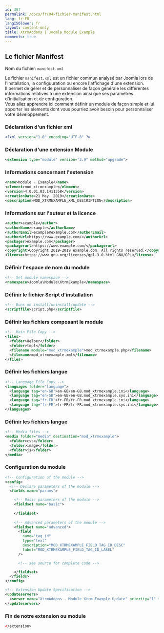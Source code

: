 ```yaml
---
id: 307
permalink: /docs/fr/04-fichier-manifest.html
lang: fr-FR
langISOlower: fr
layout: content-only
title: XtrmAddons | Joomla Module Example
comments: true
---
```


## Le fichier Manifest

<p>
  Nom du fichier: <code>manifest.xml</code>
</p>

<p class="text-justify">
  Le fichier <code>manifest.xml</code> est un fichier commun analysé par Joomla lors de l'installation, la configuuration ou encore l'affichage d'une extension.<br />
  Il permet de gérer et de personnaliser de façon générale les différentes informations relatives à une extension ainsi que ses paramètres d'initialisation et de configuration.<br />
  Vous allez apprendre ici comment définir un module de façon simple et lui apporter les elements dont vous pourriez avoir besoin pour personnaliser votre développement.
</p>

### Déclaration d'un fichier xml

```xml
<?xml version="1.0" encoding="UTF-8" ?>
```

### Déclaration d'une extension Module

```xml
<extension type="module" version="3.9" method="upgrade">
```

### Informations concernant l'extension

```xml
<name>Module ☆ Example</name>
<element>mod_xtrmexample</element>
<version>4.0.01.03.1411358</version>
<creationDate>21 May. 2019</creationDate>
<description>MOD_XTRMEXAMPLE_XML_DESCRIPTION</description>
```

### Informations sur l'auteur et la licence

```xml
<author>example</author>
<authorName>example</authorName>
<authorEmail>example@example.com</authorEmail>
<authorUrl>https://www.example.com/</authorUrl>
<packager>example.com</packager>
<packagerurl>https://www.example.com/</packagerurl>
<copyright>Copyright 2019-2019 example.com. All rights reserved.</copyright>
<license>https://www.gnu.org/licenses/gpl-3.0.html GNU/GPL</license>
```

### Définir l'espace de nom du module

```xml
<!-- Set module namespace -->
<namespace>Joomla\Module\XtrmExample</namespace>
```

### Définir le fichier Script d'installation

```xml
<!-- Runs on install/uninstall/update -->
<scriptfile>script.php</scriptfile>
```

### Définir les fichiers composant le module

```xml
<!-- Main File Copy -->
<files>
  <folder>Helper</folder>
  <folder>tmpl</folder>
  <filename module="mod_xtrmexample">mod_xtrmexample.php</filename>
  <filename>mod_xtrmexample.xml</filename>
</files>
```

### Définir les fichiers langue

```xml
<!-- Language File Copy -->
<languages folder="language">
  <language tag="en-GB">en-GB/en-GB.mod_xtrmexample.ini</language>
  <language tag="en-GB">en-GB/en-GB.mod_xtrmexample.sys.ini</language>
  <language tag="fr-FR">fr-FR/fr-FR.mod_xtrmexample.ini</language>
  <language tag="fr-FR">fr-FR/fr-FR.mod_xtrmexample.sys.ini</language>
</languages>
```

### Définir les fichiers langue

```xml
<!-- Media files -->
<media folder="media" destination="mod_xtrmexample">
  <folder>css</folder>
  <folder>image</folder>
  <folder>js</folder>
</media>
```

### Configuration du module

```xml
<!-- Configuration of the module -->
<config>
  <!-- Declare parameters of the module -->
  <fields name="params">

    <!-- Basic parameters of the module -->
    <fieldset name="basic">
      
    </fieldset>
    
    <!-- Advanced parameters of the module -->
    <fieldset name="advanced">
      <field
        name="tag_id"
        type="text"
        description="MOD_XTRMEXAMPLE_FIELD_TAG_ID_DESC"
        label="MOD_XTRMEXAMPLE_FIELD_TAG_ID_LABEL"
      />

      <!-- see source for complete code -->

    </fieldset>
  </fields>
</config>
```

```xml
<!-- Extension Update Specification -->
<updateservers>
  <server name="XtrmAddons - Module Xtrm Example Update" priority="1" type="extension">https://github.joomla.mod-xtrmexample.xtrmaddons.com/download/release/update-4.0.xml</server>
</updateservers>

```

### Fin de notre extension ou module

```xml
</extension>
```